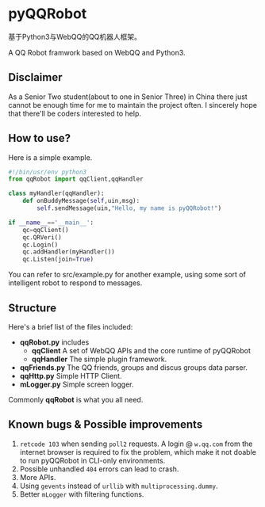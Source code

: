 # pyQQRobot
基于Python3与WebQQ的QQ机器人框架。

A QQ Robot framwork based on WebQQ and Python3.

## Disclaimer
As a Senior Two student(about to one in Senior Three) in China there just cannot be enough time for me to maintain the project often. I sincerely hope that there'll be coders interested to help.

## How to use?
Here is a simple example.

```python
#!/bin/usr/env python3
from qqRobot import qqClient,qqHandler

class myHandler(qqHandler):
	def onBuddyMessage(self,uin,msg):
		self.sendMessage(uin,"Hello, my name is pyQQRobot!")

if __name__=='__main__':
	qc=qqClient()
	qc.QRVeri()
	qc.Login()
	qc.addHandler(myHandler())
	qc.Listen(join=True)
```

You can refer to src/example.py for another example, using some sort of intelligent robot to respond to messages.

## Structure
Here's a brief list of the files included:

* **qqRobot.py** includes
	* **qqClient** A set of WebQQ APIs and the core runtime of pyQQRobot
	* **qqHandler** The simple plugin framework.
* **qqFriends.py** The QQ friends, groups and discus groups data parser.
* **qqHttp.py** Simple HTTP Client.
* **mLogger.py** Simple screen logger.

Commonly **qqRobot** is what you all need.

## Known bugs & Possible improvements
1. `retcode 103` when sending `poll2` requests. A login @ `w.qq.com` from the internet browser is required to fix the problem, which make it not doable to run pyQQRobot in CLI-only environments.
2. Possible unhandled `404` errors can lead to crash.
3. More APIs.
4. Using `gevents` instead of `urllib` with `multiprocessing.dummy`.
5. Better `mLogger` with filtering functions.
